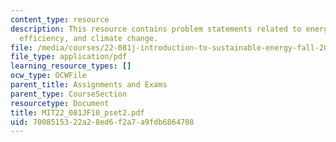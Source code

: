 ```yaml
---
content_type: resource
description: This resource contains problem statements related to energy conversion,
  efficiency, and climate change.
file: /media/courses/22-081j-introduction-to-sustainable-energy-fall-2010/7008515322a28ed6f2a7a9fdb6864708_MIT22_081JF10_pset2.pdf
file_type: application/pdf
learning_resource_types: []
ocw_type: OCWFile
parent_title: Assignments and Exams
parent_type: CourseSection
resourcetype: Document
title: MIT22_081JF10_pset2.pdf
uid: 70085153-22a2-8ed6-f2a7-a9fdb6864708
---
```

